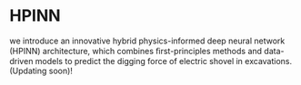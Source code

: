 # HPINN
we introduce an innovative hybrid physics-informed deep neural network (HPINN) architecture, which combines ﬁrst-principles methods and data-driven models to predict the digging force of electric shovel in excavations.
(Updating soon)!
